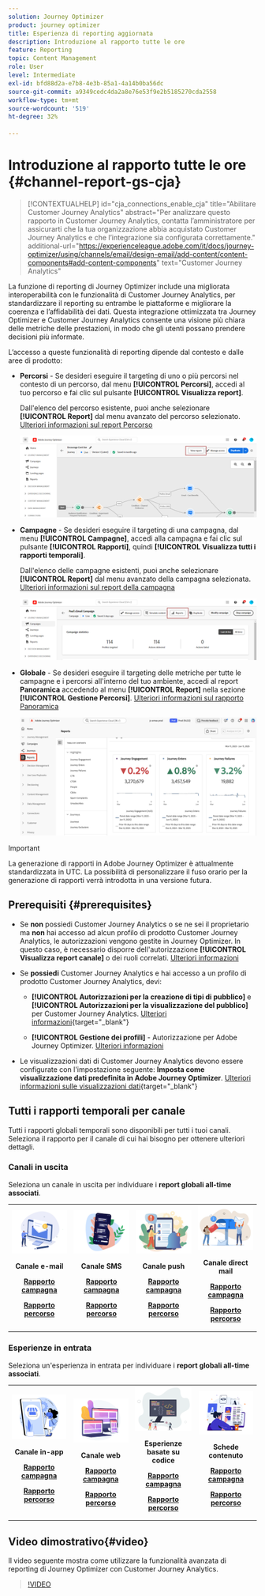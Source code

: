 ```yaml
---
solution: Journey Optimizer
product: journey optimizer
title: Esperienza di reporting aggiornata
description: Introduzione al rapporto tutte le ore
feature: Reporting
topic: Content Management
role: User
level: Intermediate
exl-id: bfd88d2a-e7b8-4e3b-85a1-4a14b0ba56dc
source-git-commit: a9349cedc4da2a8e76e53f9e2b5185270cda2558
workflow-type: tm+mt
source-wordcount: '519'
ht-degree: 32%

---
```


# Introduzione al rapporto tutte le ore {#channel-report-gs-cja}

>[!CONTEXTUALHELP]
>id="cja_connections_enable_cja"
>title="Abilitare Customer Journey Analytics"
>abstract="Per analizzare questo rapporto in Customer Journey Analytics, contatta l’amministratore per assicurarti che la tua organizzazione abbia acquistato Customer Journey Analytics e che l’integrazione sia configurata correttamente."
>additional-url="https://experienceleague.adobe.com/it/docs/journey-optimizer/using/channels/email/design-email/add-content/content-components#add-content-components" text="Customer Journey Analytics"

La funzione di reporting di Journey Optimizer include una migliorata interoperabilità con le funzionalità di Customer Journey Analytics, per standardizzare il reporting su entrambe le piattaforme e migliorare la coerenza e l’affidabilità dei dati. Questa integrazione ottimizzata tra Journey Optimizer e Customer Journey Analytics consente una visione più chiara delle metriche delle prestazioni, in modo che gli utenti possano prendere decisioni più informate.

L’accesso a queste funzionalità di reporting dipende dal contesto e dalle aree di prodotto:

* **Percorsi** - Se desideri eseguire il targeting di uno o più percorsi nel contesto di un percorso, dal menu **[!UICONTROL Percorsi]**, accedi al tuo percorso e fai clic sul pulsante **[!UICONTROL Visualizza report]**.

  Dall&#39;elenco del percorso esistente, puoi anche selezionare **[!UICONTROL Report]** dal menu avanzato del percorso selezionato. [Ulteriori informazioni sul report Percorso](journey-global-report-cja.md)

  ![](assets/gs-cja-report-3.png)

* **Campagne** - Se desideri eseguire il targeting di una campagna, dal menu **[!UICONTROL Campagne]**, accedi alla campagna e fai clic sul pulsante **[!UICONTROL Rapporti]**, quindi **[!UICONTROL Visualizza tutti i rapporti temporali]**.

  Dall&#39;elenco delle campagne esistenti, puoi anche selezionare **[!UICONTROL Report]** dal menu avanzato della campagna selezionata. [Ulteriori informazioni sul report della campagna](campaign-global-report-cja.md)

  ![](assets/gs-cja-report-2.png)

* **Globale** - Se desideri eseguire il targeting delle metriche per tutte le campagne e i percorsi all&#39;interno del tuo ambiente, accedi al report **Panoramica** accedendo al menu **[!UICONTROL Report]** nella sezione **[!UICONTROL Gestione Percorsi]**. [Ulteriori informazioni sul rapporto Panoramica](channel-report-cja.md)

  ![](assets/gs-cja-report-1.png)

>[!IMPORTANT]
>
>La generazione di rapporti in Adobe Journey Optimizer è attualmente standardizzata in UTC. La possibilità di personalizzare il fuso orario per la generazione di rapporti verrà introdotta in una versione futura.

## Prerequisiti {#prerequisites}

* Se **non** possiedi Customer Journey Analytics o se ne sei il proprietario ma **non** hai accesso ad alcun profilo di prodotto Customer Journey Analytics, le autorizzazioni vengono gestite in Journey Optimizer. In questo caso, è necessario disporre dell&#39;autorizzazione **[!UICONTROL Visualizza report canale]** o dei ruoli correlati. [Ulteriori informazioni](../administration/permissions.md)

* Se **possiedi** Customer Journey Analytics e hai accesso a un profilo di prodotto Customer Journey Analytics, devi:

   * **[!UICONTROL Autorizzazioni per la creazione di tipi di pubblico]** e **[!UICONTROL Autorizzazioni per la visualizzazione del pubblico]** per Customer Journey Analytics. [Ulteriori informazioni](https://experienceleague.adobe.com/it/docs/analytics-platform/using/technotes/access-control){target="_blank"}

   * **[!UICONTROL Gestione dei profili]** - Autorizzazione per Adobe Journey Optimizer. [Ulteriori informazioni](../administration/permissions.md)

* Le visualizzazioni dati di Customer Journey Analytics devono essere configurate con l&#39;impostazione seguente: **Imposta come visualizzazione dati predefinita in Adobe Journey Optimizer**. [Ulteriori informazioni sulle visualizzazioni dati](https://experienceleague.adobe.com/it/docs/analytics-platform/using/cja-dataviews/create-dataview){target="_blank"}


## Tutti i rapporti temporali per canale

Tutti i rapporti globali temporali sono disponibili per tutti i tuoi canali. Seleziona il rapporto per il canale di cui hai bisogno per ottenere ulteriori dettagli.

### Canali in uscita

Seleziona un canale in uscita per individuare i **report globali all-time associati**.

<table style="table-layout:fixed"><tr style="border: 0;">
<td><img alt="e-mail" src="../channels/assets/do-not-localize/email.png">
<div align="center"><p><strong>Canale e-mail</strong></p><p><a href="campaign-global-report-cja-email.md"><strong>Rapporto campagna</strong></a></p><p><a href="journey-global-report-cja-email.md"><strong>Rapporto percorso</strong></a></p></div></td>
<td><a href="campaign-global-report-cja-sms.md"><img alt="SMS" src="../channels/assets/do-not-localize/sms.png"></a>
<div align="center"><p><strong>Canale SMS</strong></p><p><a href="campaign-global-report-cja-sms.md"><strong>Rapporto campagna</strong></a></p><p><a href="journey-global-report-cja-sms.md"><strong>Rapporto percorso</strong></a></p></div></td>
<td><a href="campaign-global-report-cja-push.md"><img alt="push" src="../channels/assets/do-not-localize/push.png"></a>
<div align="center"><p><strong>Canale push</strong></p><p><a href="campaign-global-report-cja-push.md"><strong>Rapporto campagna</strong></a></p><p><a href="journey-global-report-cja-push.md"><strong>Rapporto percorso</strong></a></p></div></td>
<td><a href="campaign-global-report-cja-direct.md"><img alt="direct mail" src="../channels/assets/do-not-localize/direct-mail.jpg"></a>
<div align="center"><p><strong>Canale direct mail</strong></p><p><a href="campaign-global-report-cja-direct.md"><strong>Rapporto campagna</strong></a></p><p><a href="journey-global-report-cja-direct.md"><strong>Rapporto percorso</strong></a></p></div></td>
</tr></table>

### Esperienze in entrata

Seleziona un&#39;esperienza in entrata per individuare i **report globali all-time associati**.

<table style="table-layout:fixed"><tr style="border: 0;">
<td><img alt="in-app" src="../channels/assets/do-not-localize/inapp.jpg">
<div align="center"><p><strong>Canale in-app</strong></p><p><a href="campaign-global-report-cja-inapp.md"><strong>Rapporto campagna</strong></a></p><p><a href="journey-global-report-cja-inapp.md"><strong>Rapporto percorso</strong></a></p></div></td>
<td><p><img alt="web" src="../channels/assets/do-not-localize/web.jpg"></p>
<div align="center"><p><strong>Canale web</strong></p><p><a href="campaign-global-report-cja-web.md"><strong>Rapporto campagna</strong></a></p><p><a href="journey-global-report-cja-web.md"><strong>Rapporto percorso</strong></a></p></div></td>
<td><img alt="esperienza basata su codice" src="../channels/assets/do-not-localize/code.png">
<div align="center"><p><strong>Esperienze basate su codice</strong></p><p><a href="campaign-global-report-cja-code.md"><strong>Rapporto campagna</strong></a></p><p><a href="campaign-global-report-cja-code.md"><strong>Rapporto percorso</strong></a></p></div></td>
<td><img alt="schede contenuto" src="../channels/assets/do-not-localize/cards.png">
<div align="center"><p><strong>Schede contenuto</strong></p><p><a href="campaign-global-report-cja-content.md"><strong>Rapporto campagna</strong></a></p><p><a href="journey-global-report-cja-content.md"><strong>Rapporto percorso</strong></a></p></div></td>
</tr></table>

## Video dimostrativo{#video}

Il video seguente mostra come utilizzare la funzionalità avanzata di reporting di Journey Optimizer con Customer Journey Analytics.

>[!VIDEO](https://video.tv.adobe.com/v/3430413)